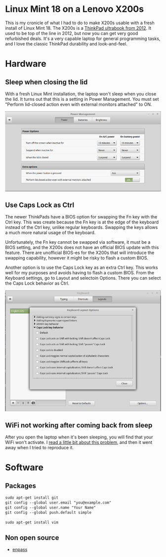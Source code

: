 # Linux Mint 18 on a Lenovo X200s

This is my cronicle of what I had to do to make X200s usable with a fresh install of Linux Mint 18.  The X200s is a [ThinkPad ultrabook from 2012](http://shop.lenovo.com/us/en/laptops/thinkpad/x-series/x200s/).  It used to be top of the line in 2012, but now you can get very good refurbished deals.  It's a very capable laptop for general programming tasks, and I love the classic ThinkPad durability and look-and-feel.

# Hardware

## Sleep when closing the lid

With a fresh Linux Mint installation, the laptop won't sleep when you close the lid.  It turns out that this is a setting in Power Management. You must set "Perform lid-closed action even with external monitors attached" to ON.

![Lid closed action even with external monitors attached](https://raw.githubusercontent.com/cstroe/linux-mint-lenovo-X200s/master/power-management.png)

## Use Caps Lock as Ctrl

The newer ThinkPads have a BIOS option for swapping the Fn key with the Ctrl key.  This was create because the Fn key is at the edge of the keyboard instead of the Ctrl key, unlike regular keyboards.  Swapping the keys allows a much more natural usage of the keyboard.

Unfortunately, the Fn key cannot be swapped via software, it must be a BIOS setting, and the X200s does not have an official BIOS update with this feature.  There are unofficial BIOS-es for the X200s that will introduce the swapping capability, however it might be risky to flash a custom BIOS.

Another option is to use the Caps Lock key as an extra Ctrl key.  This works well for my purposes and avoids having to flash a custom BIOS.  From the Keyboard settings, go to Layout and selectoin Options.  There you can select the Caps Lock behavior as Ctrl.

![Caps as Ctrl](https://raw.githubusercontent.com/cstroe/linux-mint-lenovo-X200s/master/caps-lock-as-ctrl.png)

## WiFi not working after coming back from sleep

After you open the laptop when it's been sleeping, you will find that your WiFi won't activate.  I [read a little bit about this problem](http://askubuntu.com/questions/452826/wireless-networking-not-working-after-resume-in-ubuntu-14-04), and then it went away when I tried to reproduce it.

# Software

## Packages

    sudo apt-get install git
    git config --global user.email "you@example.com"
    git config --global user.name "Your Name"
    git config --global push.default simple

    sudo apt-get install vim

## Non open source
* [enpass](https://www.enpass.io/kb/how-to-install-on-linux/)
